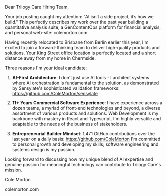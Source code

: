 Dear Trilogy Care Hiring Team,

Your job posting caught my attention: "AI isn’t a side project, it’s how we build." This perfectly describes my work over the past year building a quantitative analysis suite, a GenContentOps platform for financial analysis, and personal web-site: colemorton.com.

Having recently relocated to Brisbane from Berlin earlier this year, I'm excited to join a forward-thinking team to deliver high-quality products and solutions. Your King Street office location is perfectly located and a short distance away from my home in Chermside.

Three reasons I'm your ideal candidate:

1. **AI-First Architecture**: I don't just use AI tools - I architect systems where AI orchestration is fundamental to the solution, as demonstrated by Sensylate's sophisticated validation frameworks: https://github.com/ColeMorton/sensylate

2. **11+ Years Commercial Software Experience**: I have experience across a dozen teams, a myriad of front-end technologies and beyond, a diverse assortment of various products and solutions. Web Development is my backbone with mastery in React and Typescript. I'm highly versatile and adaptable to the needs of the business of stakeholders.  

3. **Entrepreneurial Builder Mindset**: 1,471 GitHub contributions over the last year on a daily basis: https://github.com/ColeMorton
I'm committed to personal growth and developing my skills; software engineering and systems design is my passion.

Looking forward to discussing how my unique blend of AI expertise and genuine passion for meaningful technology can contribute to Trilogy Care's mission.

Cole Morton

colemorton.com